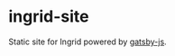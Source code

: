ingrid-site
===========

Static site for Ingrid powered by [gatsby-js][g].

[g]: https://gatsbyjs.com
